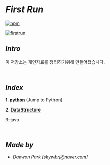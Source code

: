 # *First Run*
[![npm](https://img.shields.io/badge/start%20%3A-18.09.20-orange.svg)]()
 
 ![firstrun](./documents/img/qt.gif)
 
 ## *Intro*
 이 저장소는 개인자료를 정리하기위해 만들어졌습니다.

<br>

## *Index*
 **1. [python](https://github.com/MoochiPark/first-run/tree/master/JTP)** (Jump to Python)

 **2. [DataStructure](https://github.com/MoochiPark/first-run/tree/master/DataStructure)**

~~3. java~~


<br>

## *Made by*
 - *Daewon Park* *[<skywbrj@naver.com>]*
